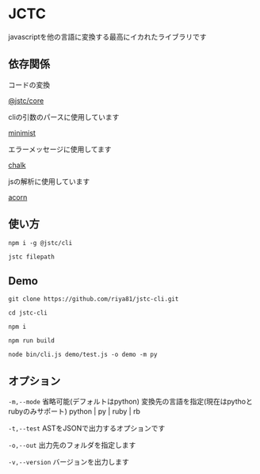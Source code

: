 # JCTC
javascriptを他の言語に変換する最高にイカれたライブラリです

## 依存関係

コードの変換

[@jstc/core](https://github.com/riya81/jstc-core)

cliの引数のパースに使用しています

[minimist](https://github.com/substack/minimist)

エラーメッセージに使用してます

[chalk](https://github.com/chalk/chalk)

jsの解析に使用しています

[acorn](https://github.com/acornjs/acorn)

## 使い方

```npm i -g @jstc/cli```

```jstc filepath```

## Demo

```git clone https://github.com/riya81/jstc-cli.git```

```cd jstc-cli```

```npm i```

```npm run build```

```node bin/cli.js demo/test.js -o demo -m py```


## オプション

`-m,--mode` 省略可能(デフォルトはpython)
変換先の言語を指定(現在はpythoとrubyのみサポート)
python | py | ruby | rb

`-t,--test` ASTをJSONで出力するオプションです

`-o,--out` 出力先のフォルダを指定します

`-v,--version` バージョンを出力します